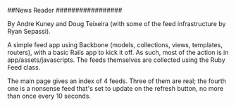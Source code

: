 ##News Reader
#################

By Andre Kuney and Doug Teixeira (with some of the feed infrastructure by Ryan Sepassi).

A simple feed app using Backbone (models, collections, views, templates, routers), with a basic Rails app to kick it off. As such, most of the action is in app/assets/javascripts. The feeds themselves are collected using the Ruby Feed class.

The main page gives an index of 4 feeds. Three of them are real; the fourth one is a nonsense feed that's set to update on the refresh button, no more than once every 10 seconds. 




